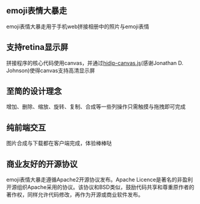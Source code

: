 ﻿## emoji表情大暴走

emoji表情大暴走用于手机web拼接相册中的照片与emoji表情

## 支持retina显示屏

拼接程序的核心代码使用canvas，并通过[hidip-canvas.js](https://github.com/jondavidjohn/hidpi-canvas-polyfill)(感谢Jonathan D. Johnson)使得canvas支持高清显示屏

## 至简的设计理念

增加、删除、缩放、旋转、复制、合成等一些列操作只需触摸与拖拽即可完成

## 纯前端交互

图片合成与下载都在客户端完成，体验棒棒哒

## 商业友好的开源协议

emoji表情大暴走遵循Apache2开源协议发布。Apache Licence是著名的非盈利开源组织Apache采用的协议。该协议和BSD类似，鼓励代码共享和尊重原作者的著作权，同样允许代码修改，再作为开源或商业软件发布。